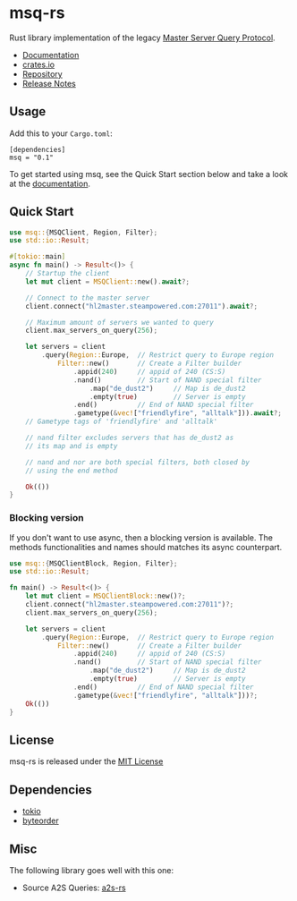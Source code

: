 # msq-rs
Rust library implementation of the legacy [Master Server Query Protocol](https://developer.valvesoftware.com/wiki/Master_Server_Query_Protocol).

* [Documentation](https://docs.rs/msq/)
* [crates.io](https://crates.io/crates/msq)
* [Repository](https://github.com/mtcw99/msq-rs)
* [Release Notes](https://github.com/mtcw99/msq-rs/releases)

## Usage
Add this to your `Cargo.toml`:
```
[dependencies]
msq = "0.1"
```
To get started using msq, see the Quick Start section below
and take a look at the [documentation](https://docs.rs/msq/).

## Quick Start
```rust
use msq::{MSQClient, Region, Filter};
use std::io::Result;

#[tokio::main]
async fn main() -> Result<()> {
    // Startup the client
    let mut client = MSQClient::new().await?;

    // Connect to the master server
    client.connect("hl2master.steampowered.com:27011").await?;

    // Maximum amount of servers we wanted to query
    client.max_servers_on_query(256);

    let servers = client
        .query(Region::Europe,  // Restrict query to Europe region
            Filter::new()       // Create a Filter builder
                .appid(240)     // appid of 240 (CS:S)
                .nand()         // Start of NAND special filter
                    .map("de_dust2")     // Map is de_dust2
                    .empty(true)         // Server is empty
                .end()          // End of NAND special filter
                .gametype(&vec!["friendlyfire", "alltalk"])).await?;
    // Gametype tags of 'friendlyfire' and 'alltalk'

    // nand filter excludes servers that has de_dust2 as
    // its map and is empty

    // nand and nor are both special filters, both closed by
    // using the end method

    Ok(())
}
```

### Blocking version
If you don't want to use async, then a blocking version is available. The
methods functionalities and names should matches its async counterpart.
```rust
use msq::{MSQClientBlock, Region, Filter};
use std::io::Result;

fn main() -> Result<()> {
    let mut client = MSQClientBlock::new()?;
    client.connect("hl2master.steampowered.com:27011")?;
    client.max_servers_on_query(256);

    let servers = client
        .query(Region::Europe,  // Restrict query to Europe region
            Filter::new()       // Create a Filter builder
                .appid(240)     // appid of 240 (CS:S)
                .nand()         // Start of NAND special filter
                    .map("de_dust2")     // Map is de_dust2
                    .empty(true)         // Server is empty
                .end()          // End of NAND special filter
                .gametype(&vec!["friendlyfire", "alltalk"]))?;
    Ok(())
}
```

## License
msq-rs is released under the [MIT License](LICENSE)

## Dependencies
* [tokio](https://tokio.rs/)
* [byteorder](https://github.com/BurntSushi/byteorder)

## Misc
The following library goes well with this one:
* Source A2S Queries: [a2s-rs](https://github.com/rumblefrog/a2s-rs) 

